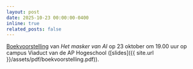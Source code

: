```yaml
---
layout: post
date: 2025-10-23 00:00:00-0400
inline: true
related_posts: false
---
```


[Boekvoorstelling]((https://mailings.lannoo.com/ct/m17/k1/iLikWH1xg7bR0wK3ViZrEMcOloTFTVn8qVzb40ukU-Zpt6xHmhkU2WyuMUa5iWkJbiDjHEi35STXqo0gGekxZ18MV6BJ8mOQsArWC4dW_PKX8kZcIX8s93fmDwzbLRRk/Aw66tKz5UH5dw37) ) van *Het masker van AI* op 23 oktober om 19.00 uur op campus Viaduct van de AP Hogeschool ([slides]({{ site.url }}/assets/pdf/boekvoorstelling.pdf)).
